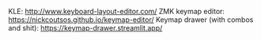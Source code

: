 KLE: http://www.keyboard-layout-editor.com/
ZMK keymap editor: https://nickcoutsos.github.io/keymap-editor/
Keymap drawer (with combos and shit): https://keymap-drawer.streamlit.app/